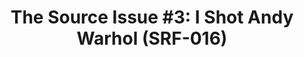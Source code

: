 ---
ee_id: '4112'
site: '1'
type: '2'
url: 2013-133-the-source-issue-3-i-shot-andy-warhol
title: 'The Source Issue #3: I Shot Andy Warhol (SRF-016)'
year: '2013'
display_year: '2013'
medium: Zine
dims: 11 x 8.5
pitch: |-
  Source code for “I Shot Andy Warhol” NES cart (binary FYI) printed with archival inks and
   paper, footnoted with artist txt, writing, poetry, whatevz, etc, etc, etc ;-)
ps:
live_url:
related: "[9] [2002-002-i-shot-andy-warhol] 2002-002 I Shot Andy Warhol"
youtube:
related_code: https://github.com/coryarcangel/I-Shot-Andy-Warhol
imgs: the-source-warhol-srf-016-2013-133-detail-07-database-ih.jpg
subheading:
download: the-source-warhol-2013-133-digital-master-ih.pdf
add_credit:
add_credits:
commission: Creative Capital
layout: things-i-made
---